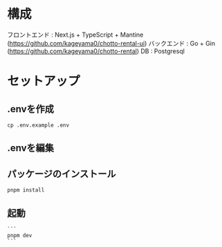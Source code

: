 # 構成
フロントエンド : Next.js + TypeScript + Mantine (https://github.com/kageyama0/chotto-rental-ui)
バックエンド : Go + Gin (https://github.com/kageyama0/chotto-rental)
DB : Postgresql

# セットアップ

## .envを作成
  
  ```
  cp .env.example .env
  ```

## .envを編集


## パッケージのインストール

  ```
  pnpm install
  ```

## 起動
  
    ```
    pnpm dev
    ```

